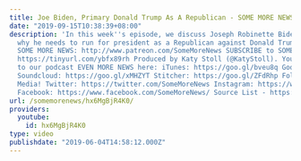 ```yaml
---
title: Joe Biden, Primary Donald Trump As A Republican - SOME MORE NEWS
date: "2019-09-15T10:38:39+08:00"
description: 'In this week''s episode, we discuss Joseph Robinette Biden, Jr. and
  why he needs to run for president as a Republican against Donald Trump. Support
  SOME MORE NEWS: http://www.patreon.com/SomeMoreNews SUBSCRIBE to SOME MORE NEWS:
  https://tinyurl.com/ybfx89rh Produced by Katy Stoll (@KatyStoll). You can subscribe
  to our podcast EVEN MORE NEWS here: iTunes: https://goo.gl/bveu8q Google Play: https://goo.gl/zpnhN9
  Soundcloud: https://goo.gl/xMHZYT Stitcher: https://goo.gl/ZFdRhp Follow us on social
  Media! Twitter: https://twitter.com/SomeMoreNews Instagram: https://www.instagram.com/SomeMoreNews/
  Facebook: https://www.facebook.com/SomeMoreNews/ Source List - https://tinyurl.com/yxacsnr5'
url: /somemorenews/hx6MgBjR4K0/
providers:
  youtube:
    id: hx6MgBjR4K0
type: video
publishdate: "2019-06-04T14:58:12.000Z"
---
```

